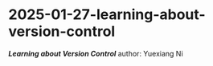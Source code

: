 # 2025-01-27-learning-about-version-control
***Learning about Version Control***
author: Yuexiang Ni